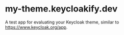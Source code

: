 # my-theme.keycloakify.dev
A test app for evaluating your Keycloak theme, similar to https://www.keycloak.org/app.
